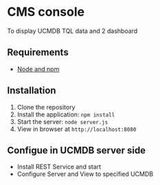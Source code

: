 # CMS console

To display UCMDB TQL data and 2 dashboard

## Requirements

- [Node and npm](http://nodejs.org)

## Installation

1. Clone the repository
2. Install the application: `npm install`
3. Start the server: `node server.js`
4. View in browser at `http://localhost:8080`

## Configue in UCMDB server side

- Install REST Service and start
- Configure Server and View to specified UCMDB
